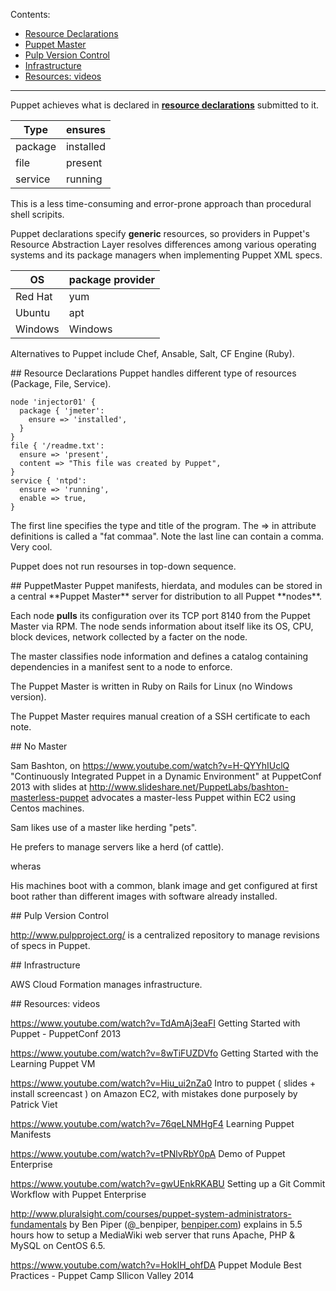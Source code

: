 Contents:

  * <a href="#ResourceDeclarations"> Resource Declarations</a>
  * <a href="#PuppetMaster"> Puppet Master</a>
  * <a href="#Pulp"> Pulp Version Control</a>
  * <a href="#Infrastructure"> Infrastructure</a>
  * <a href="#Videos"> Resources: videos</a>

<hr />

Puppet achieves what is declared in **<a href="#ResourceDeclarations">resource declarations</a>** submitted to it.

| Type | ensures |
| ---- | ------- |
| package | installed |
| file | present |
| service | running |

This is a less time-consuming and error-prone approach than procedural shell scripits.

Puppet declarations specify **generic** resources,
so providers in Puppet's Resource Abstraction Layer resolves differences 
among various operating systems and its package managers 
when implementing Puppet XML specs.

| OS | package provider |
| ---- | ------- |
| Red Hat | yum |
| Ubuntu | apt |
| Windows | Windows |

Alternatives to Puppet include Chef, Ansable, Salt, CF Engine (Ruby).

<a id="ResourceDeclarations">
## Resource Declarations</a>
Puppet handles different type of resources (Package, File, Service).

  ```
  node 'injector01' {
    package { 'jmeter':
      ensure => 'installed',
    }
  }
  file { '/readme.txt':
    ensure => 'present',
    content => "This file was created by Puppet",
  }
  service { 'ntpd':
    ensure => 'running',
    enable => true,
  }
  ```

The first line specifies the type and title of the program.
The => in attribute definitions is called a "fat commaa".
Note the last line can contain a comma. Very cool.

Puppet does not run resourses in top-down sequence.

<a id="PuppetMaster">
## PuppetMaster</a>
Puppet manifests, hierdata, and modules 
can be stored in a central **Puppet Master** server for distribution to all Puppet **nodes**.

Each node **pulls** its configuration over its TCP port 8140 from the Puppet Master via RPM.
The node sends information about itself like its OS, CPU, block devices, network
collected by a facter on the node.

The master classifies node information and defines a catalog containing dependencies in a manifest
sent to a node to enforce.

The Puppet Master is written in Ruby on Rails for Linux (no Windows version).

The Puppet Master requires manual creation of a SSH certificate to each note.


 <a id="NoMaster"> 
 ## No Master</a>

Sam Bashton, on https://www.youtube.com/watch?v=H-QYYhIUclQ
"Continuously Integrated Puppet in a Dynamic Environment" at PuppetConf 2013
with slides at http://www.slideshare.net/PuppetLabs/bashton-masterless-puppet
advocates a master-less Puppet within EC2 using Centos machines.

Sam likes use of a master like herding "pets".

He prefers to manage servers like a herd (of cattle).

wheras

His machines boot with a common, blank image and get configured at first boot
rather than different images with software already installed.



 <a id="Pulp"> 
 ## Pulp Version Control</a>

<a target="_blank" href="http://www.pulpproject.org/">http://www.pulpproject.org/</a>
is a centralized repository to manage revisions of specs in Puppet.


<a id="Infrastructure">
## Infrastructure</a>

AWS Cloud Formation manages infrastructure.

<a id="Videos">
## Resources: videos</a>

https://www.youtube.com/watch?v=TdAmAj3eaFI
Getting Started with Puppet - PuppetConf 2013

https://www.youtube.com/watch?v=8wTiFUZDVfo
Getting Started with the Learning Puppet VM

https://www.youtube.com/watch?v=Hiu_ui2nZa0
Intro to puppet ( slides + install screencast ) on Amazon EC2, with mistakes done purposely
by Patrick Viet

https://www.youtube.com/watch?v=76qeLNMHgF4
Learning Puppet Manifests

https://www.youtube.com/watch?v=tPNlvRbY0pA
Demo of Puppet Enterprise

https://www.youtube.com/watch?v=gwUEnkRKABU
Setting up a Git Commit Workflow with Puppet Enterprise

http://www.pluralsight.com/courses/puppet-system-administrators-fundamentals
by Ben Piper (@_benpiper, <a target="_blank" href="http://benpiper.com/">benpiper.com</a>)
explains in 5.5 hours how to setup a MediaWiki web server that runs Apache, PHP & MySQL on CentOS 6.5.

https://www.youtube.com/watch?v=HoklH_ohfDA
Puppet Module Best Practices - Puppet Camp SIlicon Valley 2014
